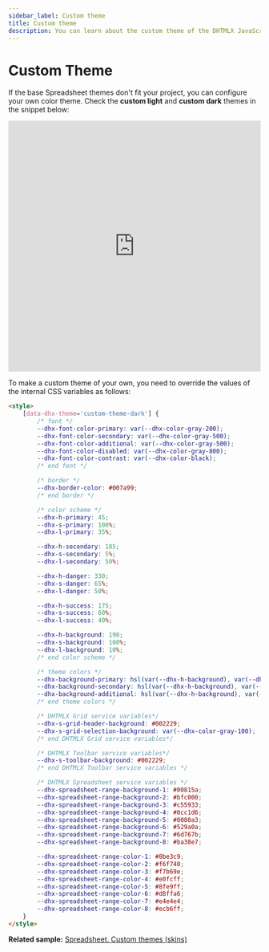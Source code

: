 ```yaml
---
sidebar_label: Custom theme
title: Custom theme
description: You can learn about the custom theme of the DHTMLX JavaScript Spreadsheet library in the documentation. Browse developer guides and API reference, try out code examples and live demos, and download a free 30-day evaluation version of DHTMLX Spreadsheet.
---
```


# Custom Theme

If the base Spreadsheet themes don't fit your project, you can configure your own color theme. 
Check the **custom light** and **custom dark** themes in the snippet below:

<iframe src="https://snippet.dhtmlx.com/59nt1rcb?mode=result" frameborder="0" class="snippet_iframe" width="100%" height="500"></iframe>

To make a custom theme of your own, you need to override the values of the internal CSS variables as follows:

~~~html
<style>
    [data-dhx-theme='custom-theme-dark'] {
        /* font */
        --dhx-font-color-primary: var(--dhx-color-gray-200);
        --dhx-font-color-secondary: var(--dhx-color-gray-500);
        --dhx-font-color-additional: var(--dhx-color-gray-500);
        --dhx-font-color-disabled: var(--dhx-color-gray-800);
        --dhx-font-color-contrast: var(--dhx-color-black);
        /* end font */

        /* border */
        --dhx-border-color: #007a99;
        /* end border */

        /* color scheme */
        --dhx-h-primary: 45;
        --dhx-s-primary: 100%;
        --dhx-l-primary: 35%;

        --dhx-h-secondary: 185;
        --dhx-s-secondary: 5%;
        --dhx-l-secondary: 50%;

        --dhx-h-danger: 330;
        --dhx-s-danger: 65%;
        --dhx-l-danger: 50%;

        --dhx-h-success: 175;
        --dhx-s-success: 60%;
        --dhx-l-success: 40%;

        --dhx-h-background: 190;
        --dhx-s-background: 100%;
        --dhx-l-background: 10%;
        /* end color scheme */

        /* theme colors */
        --dhx-background-primary: hsl(var(--dhx-h-background), var(--dhx-s-background), var(--dhx-l-background));
        --dhx-background-secondary: hsl(var(--dhx-h-background), var(--dhx-s-background), calc(var(--dhx-l-background) + 8%));
        --dhx-background-additional: hsl(var(--dhx-h-background), var(--dhx-s-background), calc(var(--dhx-l-background) + 12%));
        /* end theme colors */

        /* DHTMLX Grid service variables*/
        --dhx-s-grid-header-background: #002229;
        --dhx-s-grid-selection-background: var(--dhx-color-gray-100);
        /* end DHTMLX Grid service variables*/

        /* DHTMLX Toolbar service variables*/
        --dhx-s-toolbar-background: #002229;
        /* end DHTMLX Toolbar service variables */

        /* DHTMLX Spreadsheet service variables */
        --dhx-spreadsheet-range-background-1: #00815a;
        --dhx-spreadsheet-range-background-2: #bfc000;
        --dhx-spreadsheet-range-background-3: #c55933;
        --dhx-spreadsheet-range-background-4: #0cc1d6;
        --dhx-spreadsheet-range-background-5: #0080a3;
        --dhx-spreadsheet-range-background-6: #529a0a;
        --dhx-spreadsheet-range-background-7: #6d767b;
        --dhx-spreadsheet-range-background-8: #ba38e7;

        --dhx-spreadsheet-range-color-1: #8be3c9;
        --dhx-spreadsheet-range-color-2: #f6f740;
        --dhx-spreadsheet-range-color-3: #f7b69e;
        --dhx-spreadsheet-range-color-4: #e0fcff;
        --dhx-spreadsheet-range-color-5: #8fe9ff;
        --dhx-spreadsheet-range-color-6: #d8ffa6;
        --dhx-spreadsheet-range-color-7: #e4e4e4;
        --dhx-spreadsheet-range-color-8: #ecb6ff;
    }
</style>
~~~

**Related sample:** [Spreadsheet. Custom themes (skins)](https://snippet.dhtmlx.com/59nt1rcb?mode=wide)